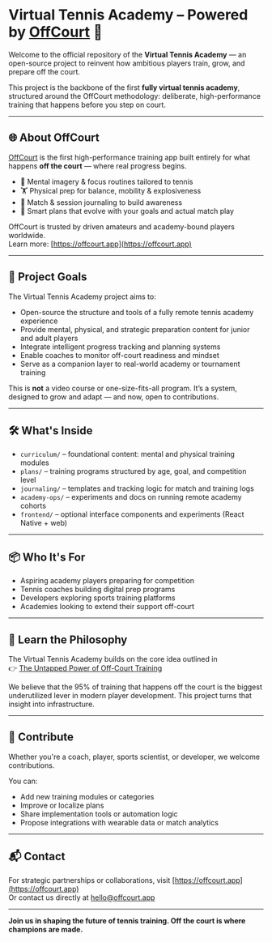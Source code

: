 # Virtual Tennis Academy – Powered by [OffCourt](https://offcourt.app) 🎾

Welcome to the official repository of the **Virtual Tennis Academy** — an open-source project to reinvent how ambitious players train, grow, and prepare off the court.

This project is the backbone of the first **fully virtual tennis academy**, structured around the OffCourt methodology: deliberate, high-performance training that happens before you step on court.

---

## 🌐 About OffCourt

[OffCourt](https://offcourt.app) is the first high-performance training app built entirely for what happens **off the court** — where real progress begins.

- 🧠 Mental imagery & focus routines tailored to tennis
- 🏋️ Physical prep for balance, mobility & explosiveness
- 📓 Match & session journaling to build awareness
- 📅 Smart plans that evolve with your goals and actual match play

OffCourt is trusted by driven amateurs and academy-bound players worldwide.  
Learn more: [https://offcourt.app](https://offcourt.app)

---

## 🎯 Project Goals

The Virtual Tennis Academy project aims to:
- Open-source the structure and tools of a fully remote tennis academy experience
- Provide mental, physical, and strategic preparation content for junior and adult players
- Integrate intelligent progress tracking and planning systems
- Enable coaches to monitor off-court readiness and mindset
- Serve as a companion layer to real-world academy or tournament training

This is **not** a video course or one-size-fits-all program. It’s a system, designed to grow and adapt — and now, open to contributions.

---

## 🛠️ What's Inside

- `curriculum/` – foundational content: mental and physical training modules  
- `plans/` – training programs structured by age, goal, and competition level  
- `journaling/` – templates and tracking logic for match and training logs  
- `academy-ops/` – experiments and docs on running remote academy cohorts  
- `frontend/` – optional interface components and experiments (React Native + web)

---

## 📦 Who It's For

- Aspiring academy players preparing for competition
- Tennis coaches building digital prep programs
- Developers exploring sports training platforms
- Academies looking to extend their support off-court

---

## 🧠 Learn the Philosophy

The Virtual Tennis Academy builds on the core idea outlined in  
👉 [The Untapped Power of Off-Court Training](https://offcourt.app/blog/en/untapped-power-off-court-training)

We believe that the 95% of training that happens off the court is the biggest underutilized lever in modern player development. This project turns that insight into infrastructure.

---

## 🤝 Contribute

Whether you're a coach, player, sports scientist, or developer, we welcome contributions.

You can:
- Add new training modules or categories
- Improve or localize plans
- Share implementation tools or automation logic
- Propose integrations with wearable data or match analytics

---

## 📬 Contact

For strategic partnerships or collaborations, visit [https://offcourt.app](https://offcourt.app)  
Or contact us directly at [hello@offcourt.app](mailto:hello@offcourt.app)

---

**Join us in shaping the future of tennis training. Off the court is where champions are made.**
